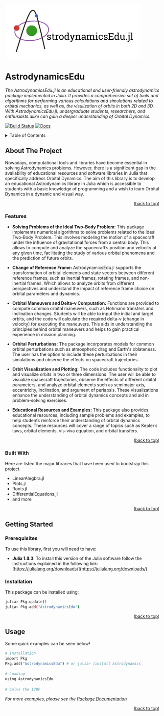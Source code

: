 ![AstrodynamicsEdu Logo](docs/assets/LogoAstrodynamicsEdu.png)

# AstrodynamicsEdu
_The AstrodynamicsEdu.jl is an educational and user-friendly astrodynamics package implemented in Julia. It provides a comprehensive set of tools and algorithms for performing various calculations and simulations related to orbital mechanics, as well as, the visulization of orbits in both 2D and 3D. With AstrodynamicsEdu.jl, undergraduate students, researchers, and enthusiasts alike can gain a deeper understanding of Orbital Dynamics._

[![Build Status](https://github.com/AliciaSBa/Astrodynamics.jl/actions/workflows/CI.yml/badge.svg?branch=main)](https://github.com/AliciaSBa/Astrodynamics.jl/actions/workflows/CI.yml?query=branch%3Amain)
[![Docs](https://img.shields.io/badge/docs-latest-blue.svg)](https://aliciasba.github.io/AstrodynamicsEdu.jl/)

<!-- TABLE OF CONTENTS -->
<details>
  <summary>Table of Contents</summary>
  <ol>
    <li>
      <a href="#about-the-project">About The Project</a>
      <ul>
        <li><a href="#features">Features</a></li>
        <li><a href="#built-with">Built With</a></li>
      </ul>
    </li>
    <li>
      <a href="#getting-started">Getting Started</a>
      <ul>
        <li><a href="#prerequisites">Prerequisites</a></li>
        <li><a href="#installation">Installation</a></li>
      </ul>
    </li>
    <li><a href="#usage">Usage</a></li>
  </ol>
</details>

<!-- ABOUT THE PROJECT -->
## About The Project

Nowadays, computational tools and libraries have become essential in solving Astrodynamics problems. However, there is a significant gap in the availability of educational resources and software libraries in Julia that specifically address Orbital Dynamics. The aim of this library is to develop an educational Astrodynamics library in Julia which is accessible to students with a basic knowledge of programming and a wish to learn Orbital Dynamics in a dynamic and visual way.


<p align="right">(<a href="#readme-top">back to top</a>)</p>

### Features

- **Solving Problems of the Ideal Two-Body Problem:** This package implements numerical algorithms to solve problems related to the Ideal Two-Body Problem. This involves modeling the motion of a spacecraft under the influence of gravitational forces from a central body. This allows to compute and analyze the spacecraft’s position and velocity at any given time, facilitating the study of various orbital phenomena and the prediction of future orbits.

- **Change of Reference Frame:** AstrodynamicsEdu.jl supports the transformation of orbital elements and state vectors between different reference frames, such as inertial frames, rotating frames, and non-inertial frames. Which allows to analyze orbits from different perspectives and understand the impact of reference frame choice on orbital parameters and dynamics.

- **Orbital Maneuvers and Delta-v Computation:** Functions are provided to compute common orbital maneuvers, such as Hohmann transfers and inclination changes. Students will be able to input the initial and target orbits, and the code will calculate the required delta-v (change in velocity) for executing the maneuvers. This aids in understanding the principles behind orbital maneuvers and helps to gain practical experience in mission planning.

- **Orbital Perturbations:** The package incorporates models for common orbital perturbations such as atmospheric drag and Earth's oblateness. The user has the option to include these perturbations in their simulations and observe the effects on spacecraft trajectories.

- **Orbit Visualization and Plotting:** The code includes functionality to plot and visualize orbits in two or three dimensions. The user will be able to visualize spacecraft trajectories, observe the effects of different orbital parameters, and analyze orbital elements such as semimajor axis, eccentricity, inclination, and argument of periapsis. These visualizations enhance the understanding of orbital dynamics concepts and aid in problem-solving exercises.

- **Educational Resources and Examples:** This package also provides educational resources, including sample problems and examples, to help students reinforce their understanding of orbital dynamics concepts. These resources will cover a range of topics such as Kepler’s laws, orbital elements, vis-viva equation, and orbital transfers.


<p align="right">(<a href="#readme-top">back to top</a>)</p>

### Built With
Here are listed the major libraries that have been used to bootstrap this project.
* LinearAlegbra.jl
* Plots.jl
* Roots.jl
* DifferentialEquations.jl
* and more

<p align="right">(<a href="#readme-top">back to top</a>)</p>



<!-- GETTING STARTED -->
## Getting Started

### Prerequisites

To use this library, first you will need to have:
* **Julia 1.8.3**. To install this version of the Julia software follow the instructions explained in the following link: [https://julialang.org/downloads/](https://julialang.org/downloads/)


### Installation

This package can be installed using:
  ```sh
  julia> Pkg.update()
  julia> Pkg.add("AstrodynamicsEdu")
  ```

<p align="right">(<a href="#readme-top">back to top</a>)</p>

<!-- USAGE EXAMPLES -->
## Usage

Some quick examples can be seen below!
  ```sh
 # Installation
 import Pkg
 Pkg.add("AstrodynamicsEdu") # or julia> ]install Astrodynamics
 
  # Loading
  using AstrodynamicsEdu
  
  # Solve the I2BP 
  ```

_For more examples, please see the [Package Documentation](https://aliciasba.github.io/AstrodynamicsEdu.jl/)_

<p align="right">(<a href="#readme-top">back to top</a>)</p>
